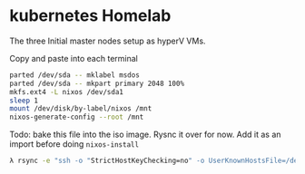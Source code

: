 # kubernetes Homelab

The three Initial master nodes setup as hyperV VMs.

Copy and paste into each terminal

```bash
parted /dev/sda -- mklabel msdos
parted /dev/sda -- mkpart primary 2048 100%
mkfs.ext4 -L nixos /dev/sda1
sleep 1
mount /dev/disk/by-label/nixos /mnt
nixos-generate-config --root /mnt
```

Todo: bake this file into the iso image. Rysnc it over for now. Add it as an
import before doing `nixos-install`

```bash
λ rsync -e "ssh -o "StrictHostKeyChecking=no" -o UserKnownHostsFile=/dev/null" -v ./hosts/bootstrap.nix root@m2:/mnt/etc/nixos/
```
